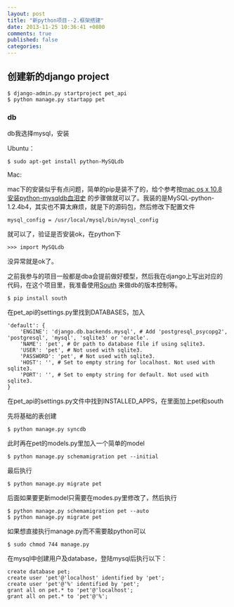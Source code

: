 ```yaml
---
layout: post
title: "新python项目--2.框架搭建"
date: 2013-11-25 10:36:41 +0800
comments: true
published: false
categories: 
---
```


## 创建新的django project

	$ django-admin.py startproject pet_api
	$ python manage.py startapp pet
	
### db
db我选择mysql，安装

Ubuntu：

	$ sudo apt-get install python-MySQLdb
	
Mac:

mac下的安装似乎有点问题，简单的pip是装不了的，给个参考按[mac os x 10.8 安装python-mysqldb血泪史](http://blog.csdn.net/intel80586/article/details/8487682) 的步骤做就可以了。我装的是MySQL-python-1.2.4b4，其实也不算太麻烦，就是下的源码包，然后修改下配置文件

	mysql_config = /usr/local/mysql/bin/mysql_config

就可以了，验证是否安装ok，在python下

	>>> import MySQLdb
	
没异常就是ok了。

	
之前我参与的项目一般都是dba会提前做好模型，然后我在django上写出对应的代码，在这个项目里，我准备使用[South](http://south.aeracode.org) 来做db的版本控制等。

	$ pip install south
	
在pet_api的settings.py里找到DATABASES，加入

	'default': {
        'ENGINE': 'django.db.backends.mysql', # Add 'postgresql_psycopg2', 'postgresql', 'mysql', 'sqlite3' or 'oracle'.
        'NAME': 'pet', # Or path to database file if using sqlite3.
        'USER': 'pet', # Not used with sqlite3.
        'PASSWORD': 'pet', # Not used with sqlite3.
        'HOST': '', # Set to empty string for localhost. Not used with sqlite3.
        'PORT': '', # Set to empty string for default. Not used with sqlite3.
    }
	
在pet_api的settings.py文件中找到INSTALLED_APPS，在里面加上pet和south

先将基础的表创建

	$ python manage.py syncdb

此时再在pet的models.py里加入一个简单的model
	
	$ python manage.py schemamigration pet --initial
	
最后执行

	$ python manage.py migrate pet
	
后面如果要更新model只需要在modes.py里修改了，然后执行

	$ python manage.py schemamigration pet --auto
	$ python manage.py migrate pet
	
如果想直接执行manage.py而不需要敲python可以

	$ sudo chmod 744 manage.py
	
在mysql中创建用户及database，登陆mysql后执行以下：

	create database pet;
	create user 'pet'@'localhost' identified by 'pet';
	create user 'pet'@'%' identified by 'pet';
	grant all on pet.* to 'pet'@'localhost';
	grant all on pet.* to 'pet'@'%';
	

